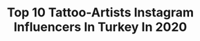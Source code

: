 ---
title: Top 10 Tattoo-Artists Instagram Influencers In Turkey In 2020
description: >-
  Find top tattoo-artists Instagram influencers in Turkey in 2020. Most popular hashtags: #tattoo #ink #istanbul #art.
platform: Instagram
profiles:
  - username: "cerennkarakus"
    fullname: >-
      Ceren Karakuş Dündar
    location: "Turkey"
    followers: 17150
    engagement: 294
    commentsToLikes: 0.016457
    avatar: "https://scontent-bos3-1.cdninstagram.com/v/t51.2885-19/s320x320/90038286_224523468698227_6922963591494631424_n.jpg?_nc_ht=scontent-bos3-1.cdninstagram.com&_nc_ohc=2JteL6hRABAAX-nfRLw&oh=90b6a2927f28633e3a19c65dd8960a87&oe=5EB72D14"
    verified: false
    hashtags: "#blackwork, #tattooist, #peony, #art"
  - username: "bobrossss"
    fullname: >-
      fati ölmez
    location: "Turkey"
    followers: 34952
    engagement: 1196
    commentsToLikes: 0.008450
    avatar: "https://scontent-lhr8-1.cdninstagram.com/v/t51.2885-19/s320x320/78843907_475076679845857_2304073164860162048_n.jpg?_nc_ht=scontent-lhr8-1.cdninstagram.com&_nc_ohc=8fIDWIpwsZAAX8QjHC2&oh=503f5029390915e28aac4cd188a281f0&oe=5EB9C5FC"
    verified: false
    hashtags: "#10kas, #mustafakemalatat, #cany, #stayhome"
  - username: "cansuolga"
    fullname: >-
      Cansu Olga
    location: "Turkey"
    followers: 37123
    engagement: 240
    commentsToLikes: 0.011152
    avatar: "https://scontent-bos3-1.cdninstagram.com/v/t51.2885-19/s320x320/70586384_2376580299122287_5210790126078132224_n.jpg?_nc_ht=scontent-bos3-1.cdninstagram.com&_nc_ohc=02wXnQ9d1uYAX-C6YDk&oh=36cadfbd145b84978e7e24a49fdb3bf0&oe=5EB783AF"
    verified: false
    hashtags: "#tattoodesign, #hamse, #tattoodo, #equilatera"
  - username: "tattoofatiherdal"
    fullname: >-
      Fatih Erdal
    location: "Turkey"
    followers: 101068
    engagement: 503
    commentsToLikes: 0.270805
    avatar: "https://scontent-lhr8-1.cdninstagram.com/v/t51.2885-19/s320x320/90757870_701366934006083_2235756835229401088_n.jpg?_nc_ht=scontent-lhr8-1.cdninstagram.com&_nc_ohc=5CqJcCDVJJMAX-Fm4P9&oh=fb2dddc33d4f95291c6bf4600bbb17ad&oe=5EBB9369"
    verified: false
    hashtags: "#aga, #tattoo, #tattoocekilis, #tattooartist"
  - username: "fashionablover"
    fullname: >-
      Tuana Schumacher
    location: "Turkey"
    followers: 106693
    engagement: 118
    commentsToLikes: 0.146923
    avatar: "https://scontent-ams4-1.cdninstagram.com/v/t51.2885-19/s320x320/59628454_532815533915977_4525947557687328768_n.jpg?_nc_ht=scontent-ams4-1.cdninstagram.com&_nc_ohc=6QiwwIOf7xAAX8Ws9Eh&oh=712117f1065bfd408f05ab902e78a11c&oe=5EBB74D9"
    verified: false
    hashtags: "#motorsiklet, #streetlooks, #koyyestyle, #dresses"
  - username: "resulodabas"
    fullname: >-
      Resul Odabas
    location: "Turkey"
    followers: 80564
    engagement: 119
    commentsToLikes: 0.009291
    avatar: "https://scontent-lht6-1.cdninstagram.com/v/t51.2885-19/s320x320/71566054_725311534638965_8203240127787433984_n.jpg?_nc_ht=scontent-lht6-1.cdninstagram.com&_nc_ohc=y3hydo_XO78AX_E18b9&oh=f649b09874d06844072530035937d179&oe=5EBBE764"
    verified: false
    hashtags: "#cook, #vsco, #blackandwhitetattoo, #tattoo2me"
  - username: "ugurhasekin"
    fullname: >-
      Ugur Hasekin | Tattooer
    location: "Turkey"
    followers: 18165
    engagement: 240
    commentsToLikes: 0.010134
    avatar: "https://scontent-amt2-1.cdninstagram.com/v/t51.2885-19/s320x320/52566043_2299015607091085_2380171640223825920_n.jpg?_nc_ht=scontent-amt2-1.cdninstagram.com&_nc_ohc=5rtwlUU3M_IAX8e0HWV&oh=bfc1252ca7af5bb94cd2601599c8cfd3&oe=5EBAA7FE"
    verified: false
    hashtags: "#davinci, #thedeathofsocrates, #david, #realitictattoo"
  - username: "melektastekin_tattooer"
    fullname: >-
      Melek Taştekin
    location: "Turkey"
    followers: 107287
    engagement: 248
    commentsToLikes: 0.027127
    avatar: "https://scontent-ams4-1.cdninstagram.com/v/t51.2885-19/s320x320/81359084_116452943029010_73250044463022080_n.jpg?_nc_ht=scontent-ams4-1.cdninstagram.com&_nc_ohc=P40YflGMAAcAX_0QGm7&oh=a63241894c905cad5b0be0bc6325e6dd&oe=5EBA7D0C"
    verified: false
    hashtags: "#colortattooartist, #melektastekin, #tattooer, #backtothefuture"
  - username: "oykucengiz"
    fullname: >-
      Öykü Cengiz
    location: "Turkey"
    followers: 86603
    engagement: 668
    commentsToLikes: 0.020591
    avatar: "https://scontent-atl3-1.cdninstagram.com/v/t51.2885-19/s320x320/59350777_2284289795179116_5979420003106029568_n.jpg?_nc_ht=scontent-atl3-1.cdninstagram.com&_nc_ohc=_s030504AgkAX9EBwsH&oh=210a6bafe38583e303eb96651db5a80a&oe=5EBA4DC2"
    verified: true
    hashtags: "#sketch, #tattoo, #face, #2020"
  - username: "taylanulukir"
    fullname: >-
      Taylan Ulukır
    location: "Turkey"
    followers: 37478
    engagement: 1981
    commentsToLikes: 0.003142
    avatar: "https://scontent-lhr8-1.cdninstagram.com/v/t51.2885-19/s320x320/30948695_1791883857536315_2727954731526782976_n.jpg?_nc_ht=scontent-lhr8-1.cdninstagram.com&_nc_ohc=o9mRBB0SCXoAX8q0633&oh=45fe54c6ba77a1d31c0d7e48b4abd910&oe=5EB9D8A4"
    verified: false
    hashtags: "#koifish, #artist, #dragon, #cherryblossom"
---